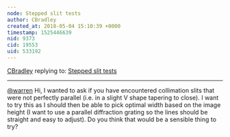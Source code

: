 ```yaml
---
node: Stepped slit tests
author: CBradley
created_at: 2018-05-04 15:10:39 +0000
timestamp: 1525446639
nid: 9373
cid: 19553
uid: 533192
---
```




[CBradley](../profile/CBradley) replying to: [Stepped slit tests](../notes/warren/09-25-2013/stepped-slit-tests)

----
[@warren](/profile/warren) Hi, I wanted to ask if you have encountered collimation slits that were not perfectly parallel (i.e. in a slight V shape tapering to close). I want to try this as I should then be able to pick optimal width based on the image height (I want to use a parallel diffraction grating so the lines should be straight and easy to adjust). Do you think that would be a sensible thing to try?